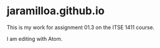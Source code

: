 # jaramilloa.github.io
This is my work for assignment 01.3 on the ITSE 1411 course.

I am editing with Atom.

